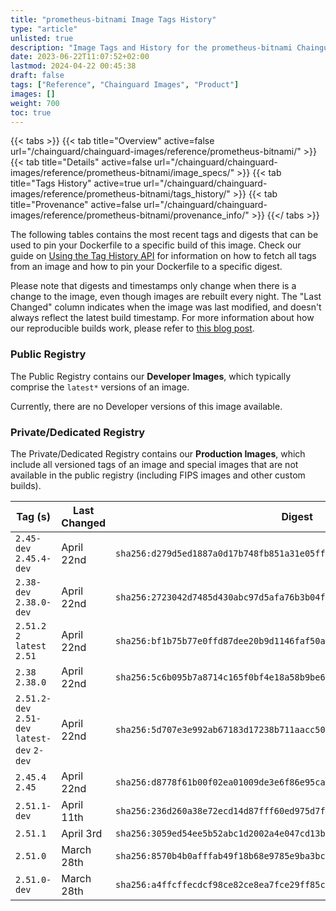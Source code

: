 ```yaml
---
title: "prometheus-bitnami Image Tags History"
type: "article"
unlisted: true
description: "Image Tags and History for the prometheus-bitnami Chainguard Image"
date: 2023-06-22T11:07:52+02:00
lastmod: 2024-04-22 00:45:38
draft: false
tags: ["Reference", "Chainguard Images", "Product"]
images: []
weight: 700
toc: true
---
```


{{< tabs >}}
{{< tab title="Overview" active=false url="/chainguard/chainguard-images/reference/prometheus-bitnami/" >}}
{{< tab title="Details" active=false url="/chainguard/chainguard-images/reference/prometheus-bitnami/image_specs/" >}}
{{< tab title="Tags History" active=true url="/chainguard/chainguard-images/reference/prometheus-bitnami/tags_history/" >}}
{{< tab title="Provenance" active=false url="/chainguard/chainguard-images/reference/prometheus-bitnami/provenance_info/" >}}
{{</ tabs >}}

The following tables contains the most recent tags and digests that can be used to pin your Dockerfile to a specific build of this image. Check our guide on [Using the Tag History API](/chainguard/chainguard-images/using-the-tag-history-api/) for information on how to fetch all tags from an image and how to pin your Dockerfile to a specific digest.

Please note that digests and timestamps only change when there is a change to the image, even though images are rebuilt every night. The "Last Changed" column indicates when the image was last modified, and doesn't always reflect the latest build timestamp. For more information about how our reproducible builds work, please refer to [this blog post](https://www.chainguard.dev/unchained/reproducing-chainguards-reproducible-image-builds).

### Public Registry
The Public Registry contains our **Developer Images**, which typically comprise the `latest*` versions of an image.

Currently, there are no Developer versions of this image available.

### Private/Dedicated Registry
The Private/Dedicated Registry contains our **Production Images**, which include all versioned tags of an image and special images that are not available in the public registry (including FIPS images and other custom builds).

| Tag (s)                                       | Last Changed | Digest                                                                    |
|-----------------------------------------------|--------------|---------------------------------------------------------------------------|
|  `2.45-dev` `2.45.4-dev`                      | April 22nd   | `sha256:d279d5ed1887a0d17b748fb851a31e05fff30be3807a23aac95b688f7e01ab1b` |
|  `2.38-dev` `2.38.0-dev`                      | April 22nd   | `sha256:2723042d7485d430abc97d5afa76b3b04f9cda32602ccbc450ebb7e0f1e440df` |
|  `2.51.2` `2` `latest` `2.51`                 | April 22nd   | `sha256:bf1b75b77e0ffd87dee20b9d1146faf50add9a352a903bde98df821222436d1c` |
|  `2.38` `2.38.0`                              | April 22nd   | `sha256:5c6b095b7a8714c165f0bf4e18a58b9be61adadb364b0207ff3d2a36efd3adcc` |
|  `2.51.2-dev` `2.51-dev` `latest-dev` `2-dev` | April 22nd   | `sha256:5d707e3e992ab67183d17238b711aacc501564a1fdbd915997a6b51a9c4f8a8e` |
|  `2.45.4` `2.45`                              | April 22nd   | `sha256:d8778f61b00f02ea01009de3e6f86e95ca5e5a73a98a7a3b9d512d3da3b672d1` |
|  `2.51.1-dev`                                 | April 11th   | `sha256:236d260a38e72ecd14d87fff60ed975d7f7448f084de6cb70b6e9bd478cf50bc` |
|  `2.51.1`                                     | April 3rd    | `sha256:3059ed54ee5b52abc1d2002a4e047cd13b1d08974d7b655623ac03966ba2c4a2` |
|  `2.51.0`                                     | March 28th   | `sha256:8570b4b0afffab49f18b68e9785e9ba3bc79bc179735b7b5a76d3a731707cb0a` |
|  `2.51.0-dev`                                 | March 28th   | `sha256:a4ffcffecdcf98ce82ce8ea7fce29ff85ca1816975b56317e5d13c34aad8bb0f` |

